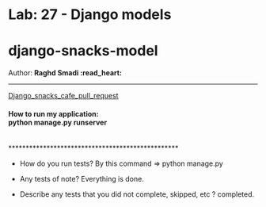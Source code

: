 # Lab: 27 -  Django models
# django-snacks-model
  Author: **Raghd Smadi :read_heart:**
<br>
*************************************************
[Django_snacks_cafe_pull_request](https://github.com/Raghdsmadi/django-models/pull/1) <br>

<h4>How to run my application:
<br> python manage.py runserver </h4>
<br>
*************************************************

- How do you run tests? By this command => python manage.py  <br>


- Any tests of note? Everything is done.<br>


- Describe any tests that you did not complete, skipped, etc ? 
completed.
